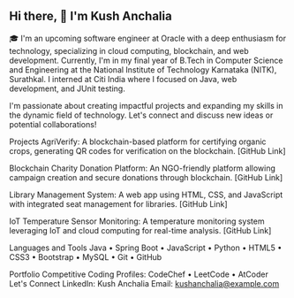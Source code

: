 ## Hi there, 👋 I'm Kush Anchalia

🎓 I'm an upcoming software engineer at Oracle with a deep enthusiasm for technology, specializing in cloud computing, blockchain, and web development. Currently, I'm in my final year of B.Tech in Computer Science and Engineering at the National Institute of Technology Karnataka (NITK), Surathkal. I interned at Citi India where I focused on Java, web development, and JUnit testing.

I'm passionate about creating impactful projects and expanding my skills in the dynamic field of technology. Let's connect and discuss new ideas or potential collaborations!

Projects
AgriVerify: A blockchain-based platform for certifying organic crops, generating QR codes for verification on the blockchain. [GitHub Link]

Blockchain Charity Donation Platform: An NGO-friendly platform allowing campaign creation and secure donations through blockchain. [GitHub Link]

Library Management System: A web app using HTML, CSS, and JavaScript with integrated seat management for libraries. [GitHub Link]

IoT Temperature Sensor Monitoring: A temperature monitoring system leveraging IoT and cloud computing for real-time analysis. [GitHub Link]

Languages and Tools
Java • Spring Boot • JavaScript • Python • HTML5 • CSS3 • Bootstrap • MySQL • Git • GitHub

Portfolio
Competitive Coding Profiles:
CodeChef • LeetCode • AtCoder
Let's Connect
LinkedIn: Kush Anchalia
Email: kushanchalia@example.com

<!--
**KushAnchalia/KushAnchalia** is a ✨ _special_ ✨ repository because its `README.md` (this file) appears on your GitHub profile.

Here are some ideas to get you started:

- 🔭 I’m currently working on ...
- 🌱 I’m currently learning ...
- 👯 I’m looking to collaborate on ...
- 🤔 I’m looking for help with ...
- 💬 Ask me about ...
- 📫 How to reach me: ...
- 😄 Pronouns: ...
- ⚡ Fun fact: ...
-->
